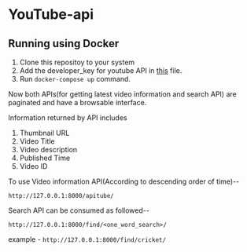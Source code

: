 # YouTube-api

## Running using Docker

1. Clone this repositoy to your system
2. Add the developer_key for youtube API in [this](YoutubeFam/YoutubeApi/tasks.py) file. 
3. Run ```docker-compose up``` command.

Now both APIs(for getting latest video information and search API) are paginated and have a browsable interface.

Information returned by API includes

1. Thumbnail URL
2. Video Title
3. Video description
4. Published Time
5. Video ID

To use Video information API(According to descending order of time)--

```http://127.0.0.1:8000/apitube/```

Search API can be consumed as followed--

```http://127.0.0.1:8000/find/<one_word_search>/```

example - ```http://127.0.0.1:8000/find/cricket/```


